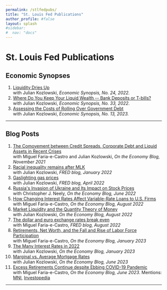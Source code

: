 ```yaml
---
permalink: /stlfedpubs/
title: "St. Louis Fed Publications"
author_profile: #false
layout: splash
#sidebar:
#  nav: "docs"
---
```


# St. Louis Fed Publications

## Economic Synopses

1. [Liquidity Dries Up](https://doi.org/10.20955/es.2022.24)<br/>
with Julian Kozlowski, *Economic Synopsis, No. 24, 2022.*
2. [Where Do You Keep Your Liquid Wealth -- Bank Deposits or T-bills?](https://doi.org/10.20955/es.2022.33)<br/>
with Julian Kozlowski, *Economic Synopsis, No. 33, 2022.*
3. [Assessing the Costs of Rolling Over Government Debt](https://doi.org/10.20955/es.2023.13)<br/>
with Julian Kozlowski, *Economic Synopsis, No. 13, 2023.* <br/>
---
## Blog Posts

1. [The Comovement between Credit Spreads, Corporate Debt and Liquid Assets in Recent Crises](https://www.stlouisfed.org/on-the-economy/2021/november/comovement-credit-spreads-debt-assets-crises)<br/>
with Miguel Faria-e-Castro and Julian Kozlowski, *On the Economy Blog, November 2021*
2. [Racial inequality remains after MLK](https://fredblog.stlouisfed.org/2022/01/racial-inequality-remains-after-mlk/)<br/>
with Julian Kozlowski, *FRED blog, January 2022*
3. [Gaslighting gas prices](https://fredblog.stlouisfed.org/2022/04/gaslighting-gas-prices/)<br/>
with Julian Kozlowski, *FRED blog, April 2022*
4. [Russia's Invasion of Ukraine and Its Impact on Stock Prices](https://www.stlouisfed.org/on-the-economy/2022/jun/russia-invasion-ukraine-impact-stock-prices)<br/>
with Christopher J. Neely, *On the Economy Blog, June 2022*
5. [How Changing Interest Rates Affect Variable-Rate Loans to U.S. Firms](https://www.stlouisfed.org/on-the-economy/2022/aug/changing-interest-rates-affect-variable-rate-loans-firms)<br/>
with Miguel Faria-e-Castro, *On the Economy Blog, August 2022*
6. [Market Liquidity and the Quantity Theory of Money](https://www.stlouisfed.org/on-the-economy/2022/aug/market-liquidity-quantity-theory-money)<br/>
with Julian Kozlowski, *On the Economy Blog, August 2022*
7. [The dollar and euro exchange rates break even](https://fredblog.stlouisfed.org/2022/08/the-dollar-and-euro-exchange-rates-break-even/)<br/>
with Miguel Faria-e-Castro, *FRED blog, August 2022*
8. [Retirements, Net Worth, and the Fall and Rise of Labor Force Participation](https://www.stlouisfed.org/on-the-economy/2023/jan/retirements-net-worth-labor-force-participation)<br/>
with Miguel Faria-e-Castro, *On the Economy Blog, January 2023*
9. [The Many Interest Rates in 2022](https://www.stlouisfed.org/on-the-economy/2023/jan/many-interest-rates-2022)<br/>
with Julian Kozlowski, *On the Economy Blog, January 2023*
10. [Marginal vs. Average Mortgage Rates](https://www.stlouisfed.org/on-the-economy/2023/jun/marginal-vs-average-mortgage-rates)<br/>
with Julian Kozlowski, *On the Economy Blog, June 2023*
11. [Excess Retirements Continue despite Ebbing COVID-19 Pandemic](https://www.stlouisfed.org/on-the-economy/2023/jun/excess-retirements-covid19-pandemic)<br/>
with Miguel Faria-e-Castro, *On the Economy Blog, June 2023*. Mentions: [MNI](https://marketnews.com/mni-interview-excess-retirements-peak-set-to-recede-fed-econ), [Investopedia](https://www.investopedia.com/why-no-one-wants-to-work-anymore-pandemic-market-boom-let-millions-retire-7554784) <br/>
---
